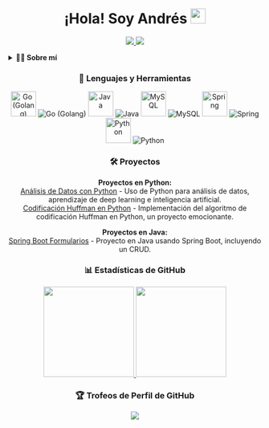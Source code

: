 <!-- Encabezado con banner animado -->
<div align="center">
    <h1>¡Hola! Soy Andrés <img src="https://media.giphy.com/media/l2JebqMs4f9uPWDbW/giphy.gif" width="30px"></h1>
</div>

<!-- Enlaces a tus perfiles -->
<p align="center">
    <a href="https://www.linkedin.com/in/andres-arias-792364229/" target="_blank">
        <img src="https://img.shields.io/badge/LinkedIn-Andrés_Arias-blue?style=for-the-badge&logo=linkedin"/>
    </a>
    <a href="https://github.com/AndresCortesA" target="_blank">
        <img src="https://img.shields.io/badge/GitHub-AndrésCortesA-black?style=for-the-badge&logo=github"/>
    </a>
</p>

<!-- Sobre mí -->
<details>
    <summary><strong>👨‍💻 Sobre mí</strong></summary>
    <p>
        ¡Hola! Soy Andrés, un entusiasta estudiante de Desarrollo Backend con un fervor especial por el análisis de datos y el mundo de Java. Mi enfoque actual se centra en dominar Spring, Java avanzado, MySQL y Go (Golang). Mi pasión radica en la constante exploración de tecnologías innovadoras y la creación de emocionantes proyectos.
    </p>
</details>

<!-- Lenguajes y herramientas como una pasarela horizontal -->
<h3 align="center">🚀 Lenguajes y Herramientas</h3>
<div align="center">
    <!-- Tarjetas para las tecnologías -->
    <img src="https://img.icons8.com/color/48/000000/golang.png" alt="Go (Golang)" width="50px"/>
    <img src="https://img.shields.io/badge/Go%20(Golang)-1.20-blue?style=for-the-badge&logo=go" alt="Go (Golang)"/>
    <img src="https://img.icons8.com/color/48/000000/java-coffee-cup-logo.png" alt="Java" width="50px"/>
    <img src="https://img.shields.io/badge/Java-15-orange?style=for-the-badge&logo=java" alt="Java"/>
    <img src="https://img.icons8.com/color/48/000000/mysql-logo.png" alt="MySQL" width="50px"/>
    <img src="https://img.shields.io/badge/MySQL-8-blue?style=for-the-badge&logo=mysql" alt="MySQL"/>
    <img src="https://img.icons8.com/color/48/000000/spring-logo.png" alt="Spring" width="50px"/>
    <img src="https://img.shields.io/badge/SpringBoot-framework-brightgreen?style=for-the-badge&logo=spring" alt="Spring"/>
    <img src="https://img.icons8.com/color/48/000000/python.png" alt="Python" width="50px"/>
    <img src="https://img.shields.io/badge/Python-3.9-blue?style=for-the-badge&logo=python" alt="Python"/>
</div>

<!-- Proyectos -->
<h3 align="center">🛠️ Proyectos</h3>
<p align="center">
    <strong>Proyectos en Python:</strong><br>
    <a href="https://github.com/AndresCortesA/Analisis_Datos">Análisis de Datos con Python</a> - Uso de Python para análisis de datos, aprendizaje de deep learning e inteligencia artificial.<br>
    <a href="https://github.com/AndresCortesA/proyecto-fadaAA-2023I-python">Codificación Huffman en Python</a> - Implementación del algoritmo de codificación Huffman en Python, un proyecto emocionante.<br>
</p>
<p align="center">
    <strong>Proyectos en Java:</strong><br>
    <a href="https://github.com/AndresCortesA/Spring-formularios">Spring Boot Formularios</a> - Proyecto en Java usando Spring Boot, incluyendo un CRUD.<br>
    <!-- Agrega aquí más proyectos en Java si los tienes -->
</p>

<!-- Estadísticas de GitHub -->
<h3 align="center">📊 Estadísticas de GitHub</h3>
<div align="center">
    <a href="https://github.com/AndresCortesA">
        <img height="180em" src="https://github-readme-stats-git-masterrstaa-rickstaa.vercel.app/api?username=AndresCortesA&show_icons=true&theme=radical&include_all_commits=true&count_private=true"/>
    </a>
    <a href="https://github.com/AndresCortesA">
        <img height="180em" src="https://github-readme-stats-git-masterrstaa-rickstaa.vercel.app/api/top-langs/?username=AndresCortesA&layout=compact&langs_count=7&theme=radical"/>
    </a>
</div>

<!-- Trofeos de perfil de GitHub -->
<h3 align="center">🏆 Trofeos de Perfil de GitHub</h3>
<p align="center">
    <a href="https://github.com/AndresCortesA">
        <img src="https://github-profile-trophy.vercel.app/?username=AndresCortesA&no-frame=true&theme=onedark&rank=SECRET,SSS,SS,S,AAA,AA,A"/>
    </a>
</p>
